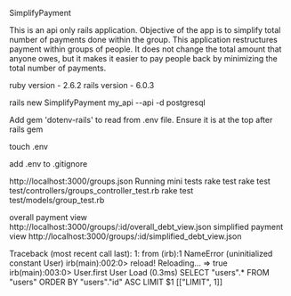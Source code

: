 SimplifyPayment

This is an api only rails application.
Objective of the app is to simplify total number of payments done within the group.
This application restructures payment within groups of people. It does not change the total amount that anyone owes, but it makes it easier to pay people back by minimizing the total number of payments.

ruby version - 2.6.2
rails version - 6.0.3

rails new SimplifyPayment my_api --api -d postgresql

Add gem 'dotenv-rails' to read from .env file. Ensure it is at the top after rails gem

touch .env

add .env to .gitignore



http://localhost:3000/groups.json
Running mini tests
rake test
rake test test/controllers/groups_controller_test.rb
rake test test/models/group_test.rb


overall payment view
http://localhost:3000/groups/:id/overall_debt_view.json
simplified payment view
http://localhost:3000/groups/:id/simplified_debt_view.json



Traceback (most recent call last):
        1: from (irb):1
NameError (uninitialized constant User)
irb(main):002:0> reload!
Reloading...
=> true
irb(main):003:0> User.first
  User Load (0.3ms)  SELECT "users".* FROM "users" ORDER BY "users"."id" ASC LIMIT $1  [["LIMIT", 1]]

